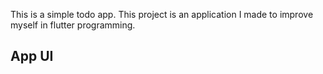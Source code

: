 This is a simple todo app. This project is an application I made to improve myself in flutter programming.

## App UI

